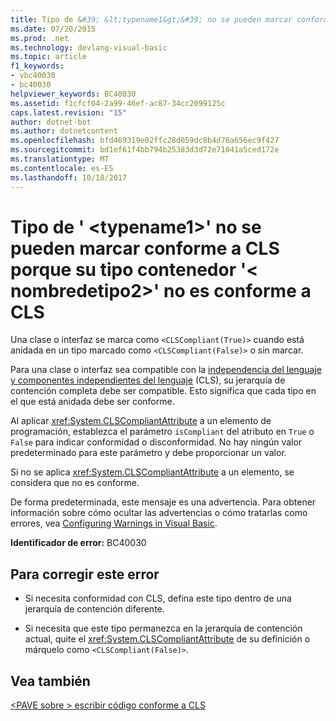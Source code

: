 ```yaml
---
title: Tipo de &#39; &lt;typename1&gt;&#39; no se pueden marcar conforme a CLS porque su tipo contenedor &#39;&lt; nombredetipo2&gt;&#39; no es conforme a CLS
ms.date: 07/20/2015
ms.prod: .net
ms.technology: devlang-visual-basic
ms.topic: article
f1_keywords:
- vbc40030
- bc40030
helpviewer_keywords: BC40030
ms.assetid: f1cfcf04-2a99-46ef-ac87-34cc2099125c
caps.latest.revision: "15"
author: dotnet-bot
ms.author: dotnetcontent
ms.openlocfilehash: bfd469319e02ffc28d059dc8b4d76a656ec9f427
ms.sourcegitcommit: bd1ef61f4bb794b25383d3d72e71041a5ced172e
ms.translationtype: MT
ms.contentlocale: es-ES
ms.lasthandoff: 10/18/2017
---
```

# <a name="type-39lttypename1gt39-cannot-be-marked-cls-compliant-because-its-containing-type-39lttypename2gt39-is-not-cls-compliant"></a>Tipo de &#39; &lt;typename1&gt;&#39; no se pueden marcar conforme a CLS porque su tipo contenedor &#39;&lt; nombredetipo2&gt;&#39; no es conforme a CLS
Una clase o interfaz se marca como `<CLSCompliant(True)>` cuando está anidada en un tipo marcado como `<CLSCompliant(False)>` o sin marcar.  
  
 Para una clase o interfaz sea compatible con la [independencia del lenguaje y componentes independientes del lenguaje](https://msdn.microsoft.com/library/12a7a7h3) (CLS), su jerarquía de contención completa debe ser compatible. Esto significa que cada tipo en el que está anidada debe ser conforme.  
  
 Al aplicar <xref:System.CLSCompliantAttribute> a un elemento de programación, establezca el parámetro `isCompliant` del atributo en `True` o `False` para indicar conformidad o disconformidad. No hay ningún valor predeterminado para este parámetro y debe proporcionar un valor.  
  
 Si no se aplica <xref:System.CLSCompliantAttribute> a un elemento, se considera que no es conforme.  
  
 De forma predeterminada, este mensaje es una advertencia. Para obtener información sobre cómo ocultar las advertencias o cómo tratarlas como errores, vea [Configuring Warnings in Visual Basic](/visualstudio/ide/configuring-warnings-in-visual-basic).  
  
 **Identificador de error:** BC40030  
  
## <a name="to-correct-this-error"></a>Para corregir este error  
  
-   Si necesita conformidad con CLS, defina este tipo dentro de una jerarquía de contención diferente.  
  
-   Si necesita que este tipo permanezca en la jerarquía de contención actual, quite el <xref:System.CLSCompliantAttribute> de su definición o márquelo como `<CLSCompliant(False)>`.  
  
## <a name="see-also"></a>Vea también  
 [\<PAVE sobre > escribir código conforme a CLS](http://msdn.microsoft.com/en-us/4c705105-69a2-4e5e-b24e-0633bc32c7f3)
